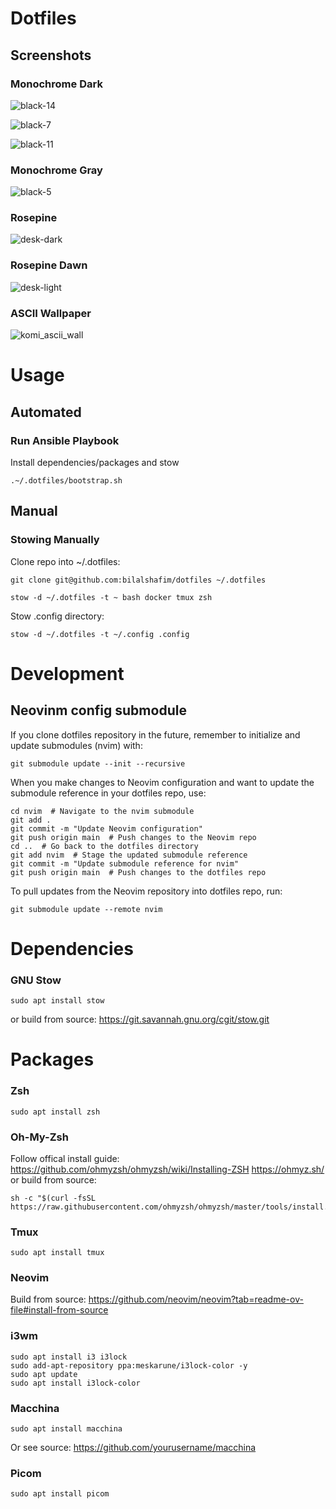# Dotfiles

## Screenshots
### Monochrome Dark
![black-14](https://github.com/user-attachments/assets/5a18374f-7cd1-4617-aa4d-17871738a274)

![black-7](https://github.com/user-attachments/assets/4ef89cd8-a989-4755-8741-32b3f13dd8f7)

![black-11](https://github.com/user-attachments/assets/f60e9378-3eb1-44c5-8434-1c86dceed689)

### Monochrome Gray
![black-5](https://github.com/user-attachments/assets/bc270c95-38a8-4cc4-9893-705320272cca)

### Rosepine
![desk-dark](https://github.com/user-attachments/assets/3b9242f4-15c9-4f8b-ad92-81e8a516b92a)

### Rosepine Dawn
![desk-light](https://github.com/user-attachments/assets/a457c860-dfdb-4308-a298-cbb57157235e)

### ASCII Wallpaper
![komi_ascii_wall](https://github.com/user-attachments/assets/7737e517-8a98-4c74-a781-d55a4516c67a)




# Usage
## Automated
### Run Ansible Playbook
Install dependencies/packages and stow
```
.~/.dotfiles/bootstrap.sh
```

## Manual
### Stowing Manually
Clone repo into ~/.dotfiles:
```
git clone git@github.com:bilalshafim/dotfiles ~/.dotfiles
```
```
stow -d ~/.dotfiles -t ~ bash docker tmux zsh
```
Stow .config directory:
```
stow -d ~/.dotfiles -t ~/.config .config
```

# Development
## Neovinm config submodule

If you clone dotfiles repository in the future, remember to initialize and update submodules (nvim) with:
```
git submodule update --init --recursive
```

When you make changes to Neovim configuration and want to update the submodule reference in your dotfiles repo, use:
```
cd nvim  # Navigate to the nvim submodule
git add .
git commit -m "Update Neovim configuration"
git push origin main  # Push changes to the Neovim repo
cd ..  # Go back to the dotfiles directory
git add nvim  # Stage the updated submodule reference
git commit -m "Update submodule reference for nvim"
git push origin main  # Push changes to the dotfiles repo
```

To pull updates from the Neovim repository into dotfiles repo, run:
```
git submodule update --remote nvim
```




# Dependencies
### GNU Stow
```
sudo apt install stow
```
or build from source:
https://git.savannah.gnu.org/cgit/stow.git




# Packages
### Zsh
```
sudo apt install zsh
```

### Oh-My-Zsh
Follow offical install guide:
https://github.com/ohmyzsh/ohmyzsh/wiki/Installing-ZSH
https://ohmyz.sh/
or build from source:
```
sh -c "$(curl -fsSL https://raw.githubusercontent.com/ohmyzsh/ohmyzsh/master/tools/install.sh)"
```

### Tmux
```
sudo apt install tmux
```

### Neovim
Build from source:
https://github.com/neovim/neovim?tab=readme-ov-file#install-from-source

### i3wm
```
sudo apt install i3 i3lock
sudo add-apt-repository ppa:meskarune/i3lock-color -y
sudo apt update
sudo apt install i3lock-color
```

### Macchina
```
sudo apt install macchina
```
Or see source: https://github.com/yourusername/macchina

### Picom
```
sudo apt install picom
```
